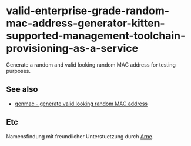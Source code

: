 # valid-enterprise-grade-random-mac-address-generator-kitten-supported-management-toolchain-provisioning-as-a-service

Generate a random and valid looking random MAC address for testing purposes.

## See also
- [genmac - generate valid looking random MAC address](https://github.com/andrewgho/genmac)

## Etc
Namensfindung mit freundlicher Unterstuetzung durch [Arne](https://github.com/asmaps).

